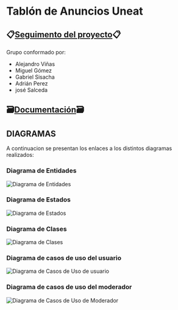 # Tablón de Anuncios Uneat 

## 📋[Seguimento del proyecto](https://github.com/users/miguelgomez75/projects/3/views/1)📋

Grupo conformado por:

- Alejandro Viñas
- Miguel Gómez
- Gabriel Sisacha
- Adrián Perez
- josé Salceda

## 🗃️[Documentación](Documentación)🗃️
## DIAGRAMAS

A continuacion se presentan los enlaces a los distintos diagramas realizados:

### Diagrama de Entidades
![Diagrama de Entidades](https://github.com/miguelgomez75/24-25-IdSw1-SDR/blob/main/images/modelosUML/modelosUML/Diagrama_Entidades.svg)
### Diagrama de Estados
![Diagrama de Estados](https://github.com/miguelgomez75/24-25-IdSw1-SDR/blob/main/images/modelosUML/modelosUML/Diagrama_Entidades.svg)
### Diagrama de Clases
![Diagrama de Clases](https://github.com/miguelgomez75/24-25-IdSw1-SDR/blob/main/images/modelosUML/modelosUML/Diagrama_clases.svg)
### Diagrama de casos de uso del usuario
![Diagrama de Casos de Uso de usuario](https://github.com/miguelgomez75/24-25-IdSw1-SDR/blob/main/images/modelosUML/modelosUML/Diagrama_casos_uso_usuario.svg)
### Diagrama de casos de uso del moderador
![Diagrama de Casos de Uso de Moderador](https://github.com/miguelgomez75/24-25-IdSw1-SDR/blob/main/images/modelosUML/modelosUML/Diagrama_casos_uso_mod.svg)



